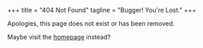 +++
title = "404 Not Found"
tagline = "Bugger! You're Lost."
+++

Apologies, this page does not exist or has been removed.

Maybe visit the [homepage](/) instead?
